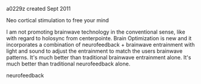 a0229z
created Sept 2011

Neo cortical stimulation to free your mind

I am not promoting brainwave technology in the conventional sense, like with regard to holosync from centerpointe. Brain Optimization is new and it incorporates a combination of neurofeedback + brainwave entrainment with light and sound to adjust the entrainment to match the users brainwave patterns. It's much better than traditional brainwave entrainment alone. It's much better than traditional neurofeedback alone. 

neurofeedback
